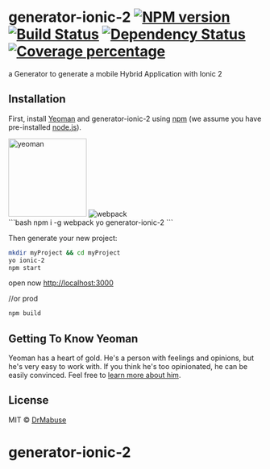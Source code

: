 # generator-ionic-2 [![NPM version][npm-image]][npm-url] [![Build Status][travis-image]][travis-url] [![Dependency Status][daviddm-image]][daviddm-url] [![Coverage percentage][coveralls-image]][coveralls-url]

a Generator to generate a mobile Hybrid Application with Ionic 2

## Installation

First, install [Yeoman](http://yeoman.io) and generator-ionic-2 using [npm](https://www.npmjs.com/) (we assume you have pre-installed [node.js](https://nodejs.org/)).
<div>
<img height="155" src="http://yeoman.io/static/yeoman-005.caffeeaba0.png" title="yeoman"/>
<img src="https://camo.githubusercontent.com/ebc085019011ababb0d35024824304831c7dc72a/68747470733a2f2f7765627061636b2e6769746875622e696f2f6173736574732f6c6f676f2e706e67" alt="webpack" data-canonical-src="https://webpack.github.io/assets/logo.png" style="max-height:155px;">
</div>
```bash
npm i -g webpack yo generator-ionic-2
```

Then generate your new project:

```bash
mkdir myProject && cd myProject
yo ionic-2
npm start
```
open now [http://localhost:3000](http://localhost:3000)

//or prod
```bash
npm build
```

## Getting To Know Yeoman

Yeoman has a heart of gold. He&#39;s a person with feelings and opinions, but he&#39;s very easy to work with. If you think he&#39;s too opinionated, he can be easily convinced. Feel free to [learn more about him](http://yeoman.io/).

## License

MIT © [DrMabuse](pascal-brewing.de)


[npm-image]: https://badge.fury.io/js/generator-ionic-2.svg
[npm-url]: https://npmjs.org/package/generator-ionic-2
[travis-image]: https://travis-ci.org/DrMabuse23/generator-ionic-2.svg?branch=master
[travis-url]: https://travis-ci.org/DrMabuse23/generator-ionic-2
[daviddm-image]: https://david-dm.org/DrMabuse23/generator-ionic-2.svg?theme=shields.io
[daviddm-url]: https://david-dm.org/DrMabuse23/generator-ionic-2
[coveralls-image]: https://coveralls.io/repos/DrMabuse23/generator-ionic-2/badge.svg
[coveralls-url]: https://coveralls.io/r/DrMabuse23/generator-ionic-2
# generator-ionic-2
